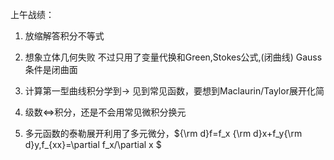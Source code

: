 上午战绩：

1. 放缩解答积分不等式

2. 想象立体几何失败
   不过只用了变量代换和Green,Stokes公式,(闭曲线) Gauss条件是闭曲面

3. 计算第一型曲线积分学到$\rightarrow$ 见到常见函数，要想到Maclaurin/Taylor展开化简

4. 级数$\iff$积分，还是不会用常见微积分换元

5. 多元函数的泰勒展开利用了多元微分，${\rm d}f=f_x {\rm d}x+f_y{\rm d}y,f_{xx}=\partial f_x/\partial x $

   ​

